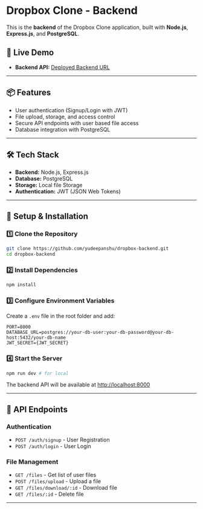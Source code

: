 # Dropbox Clone - Backend

This is the **backend** of the Dropbox Clone application, built with **Node.js**, **Express.js**, and **PostgreSQL**.

## 🚀 Live Demo
- **Backend API:** [Deployed Backend URL](https://dropbox-backend-kz1s.onrender.com)

---

## 📦 Features
- User authentication (Signup/Login with JWT)
- File upload, storage, and access control
- Secure API endpoints with user based file access
- Database integration with PostgreSQL

---

## 🛠️ Tech Stack
- **Backend:** Node.js, Express.js
- **Database:** PostgreSQL
- **Storage:** Local file Storage
- **Authentication:** JWT (JSON Web Tokens)

---

## 🔧 Setup & Installation
### 1️⃣ Clone the Repository
```sh
git clone https://github.com/yudeepanshu/dropbox-backend.git
cd dropbox-backend
```

### 2️⃣ Install Dependencies
```sh
npm install
```

### 3️⃣ Configure Environment Variables
Create a `.env` file in the root folder and add:
```env
PORT=8000
DATABASE_URL=postgres://your-db-user:your-db-password@your-db-host:5432/your-db-name
JWT_SECRET={JWT_SECRET}
```

### 4️⃣ Start the Server
```sh
npm run dev # for local
```
The backend API will be available at [http://localhost:8000](http://localhost:8000)

---

## 📜 API Endpoints
### Authentication
- `POST /auth/signup` - User Registration
- `POST /auth/login` - User Login

### File Management
- `GET /files` - Get list of user files
- `POST /files/upload` - Upload a file
- `GET /files/download/:id` - Download file
- `GET /files/:id` - Delete file

---